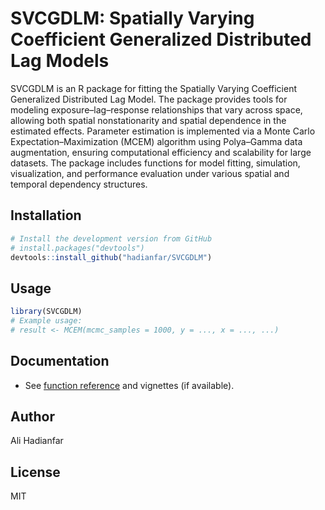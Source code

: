 
# SVCGDLM: Spatially Varying Coefficient Generalized Distributed Lag Models 

<!-- badges: start -->
<!-- badges: end -->

SVCGDLM is an R package for fitting the Spatially Varying Coefficient Generalized Distributed Lag Model.
The package provides tools for modeling exposure–lag–response relationships that vary across space, allowing both spatial nonstationarity and spatial dependence in the estimated effects.
Parameter estimation is implemented via a Monte Carlo Expectation–Maximization (MCEM) algorithm using Polya–Gamma data augmentation, ensuring computational efficiency and scalability for large datasets.
The package includes functions for model fitting, simulation, visualization, and performance evaluation under various spatial and temporal dependency structures.


## Installation

```r
# Install the development version from GitHub
# install.packages("devtools")
devtools::install_github("hadianfar/SVCGDLM")
```

## Usage

```r
library(SVCGDLM)
# Example usage:
# result <- MCEM(mcmc_samples = 1000, y = ..., x = ..., ...)
```

## Documentation

- See [function reference](./man/) and vignettes (if available).

## Author

Ali Hadianfar

## License

MIT
